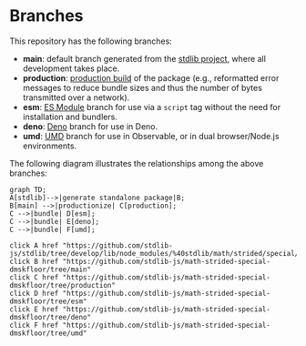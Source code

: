 <!--

@license Apache-2.0

Copyright (c) 2022 The Stdlib Authors.

Licensed under the Apache License, Version 2.0 (the "License");
you may not use this file except in compliance with the License.
You may obtain a copy of the License at

    http://www.apache.org/licenses/LICENSE-2.0

Unless required by applicable law or agreed to in writing, software
distributed under the License is distributed on an "AS IS" BASIS,
WITHOUT WARRANTIES OR CONDITIONS OF ANY KIND, either express or implied.
See the License for the specific language governing permissions and
limitations under the License.

-->

# Branches

This repository has the following branches:

-   **main**: default branch generated from the [stdlib project][stdlib-url], where all development takes place.
-   **production**: [production build][production-url] of the package (e.g., reformatted error messages to reduce bundle sizes and thus the number of bytes transmitted over a network).
-   **esm**: [ES Module][esm-url] branch for use via a `script` tag without the need for installation and bundlers.
-   **deno**: [Deno][deno-url] branch for use in Deno.
-   **umd**: [UMD][umd-url] branch for use in Observable, or in dual browser/Node.js environments.

The following diagram illustrates the relationships among the above branches:

```mermaid
graph TD;
A[stdlib]-->|generate standalone package|B;
B[main] -->|productionize| C[production];
C -->|bundle| D[esm];
C -->|bundle| E[deno];
C -->|bundle| F[umd];

click A href "https://github.com/stdlib-js/stdlib/tree/develop/lib/node_modules/%40stdlib/math/strided/special/dmskfloor"
click B href "https://github.com/stdlib-js/math-strided-special-dmskfloor/tree/main"
click C href "https://github.com/stdlib-js/math-strided-special-dmskfloor/tree/production"
click D href "https://github.com/stdlib-js/math-strided-special-dmskfloor/tree/esm"
click E href "https://github.com/stdlib-js/math-strided-special-dmskfloor/tree/deno"
click F href "https://github.com/stdlib-js/math-strided-special-dmskfloor/tree/umd"
```

[stdlib-url]: https://github.com/stdlib-js/stdlib/tree/develop/lib/node_modules/%40stdlib/math/strided/special/dmskfloor
[production-url]: https://github.com/stdlib-js/math-strided-special-dmskfloor/tree/production
[deno-url]: https://github.com/stdlib-js/math-strided-special-dmskfloor/tree/deno
[umd-url]: https://github.com/stdlib-js/math-strided-special-dmskfloor/tree/umd
[esm-url]: https://github.com/stdlib-js/math-strided-special-dmskfloor/tree/esm